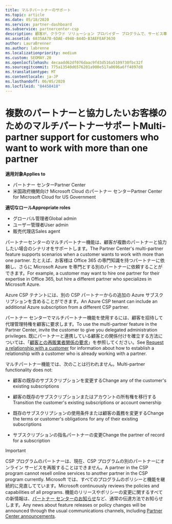 ```yaml
---
title: マルチパートナーのサポート
ms.topic: article
ms.date: 05/18/2020
ms.service: partner-dashboard
ms.subservice: partnercenter-csp
description: 顧客が、クラウド ソリューション プロバイダー プログラムで、サービス専門分野の異なる複数のパートナーとの連携を求める場合があります。
ms.assetid: 6835AA78-6DAE-4940-844D-B3AEFEAF3630
author: LauraBrenner
ms.author: labrenne
ms.localizationpriority: medium
ms.custom: SEOMAY.20
ms.openlocfilehash: 4ecaadd62df076daac9fd3d516a5109730fbc32f
ms.sourcegitcommit: 775a13540d6576201a900e517a0696a6ff4897d8
ms.translationtype: MT
ms.contentlocale: ja-JP
ms.lasthandoff: 06/05/2020
ms.locfileid: "84458418"
---
```

# <a name="multi-partner-support-for-customers-who-want-to-work-with-more-than-one-partner"></a><span data-ttu-id="3ffdd-103">複数のパートナーと協力したいお客様のためのマルチパートナーサポート</span><span class="sxs-lookup"><span data-stu-id="3ffdd-103">Multi-partner support for customers who want to work with more than one partner</span></span>

<span data-ttu-id="3ffdd-104">**適用対象**</span><span class="sxs-lookup"><span data-stu-id="3ffdd-104">**Applies to**</span></span>

-  <span data-ttu-id="3ffdd-105">パートナー センター</span><span class="sxs-lookup"><span data-stu-id="3ffdd-105">Partner Center</span></span>
-  <span data-ttu-id="3ffdd-106">米国政府機関向け Microsoft Cloud のパートナー センター</span><span class="sxs-lookup"><span data-stu-id="3ffdd-106">Partner Center for Microsoft Cloud for US Government</span></span>

<span data-ttu-id="3ffdd-107">**適切なロール**</span><span class="sxs-lookup"><span data-stu-id="3ffdd-107">**Appropriate roles**</span></span>
-   <span data-ttu-id="3ffdd-108">グローバル管理者</span><span class="sxs-lookup"><span data-stu-id="3ffdd-108">Global admin</span></span>
-   <span data-ttu-id="3ffdd-109">ユーザー管理者</span><span class="sxs-lookup"><span data-stu-id="3ffdd-109">User admin</span></span>
-   <span data-ttu-id="3ffdd-110">販売代理店</span><span class="sxs-lookup"><span data-stu-id="3ffdd-110">Sales agent</span></span>

<span data-ttu-id="3ffdd-111">パートナーセンターのマルチパートナー機能は、顧客が複数のパートナーと協力したい場合のシナリオをサポートします。</span><span class="sxs-lookup"><span data-stu-id="3ffdd-111">The Partner Center's multi-partner feature supports scenarios when a customer wants to work with more than one partner.</span></span> <span data-ttu-id="3ffdd-112">たとえば、お客様は Office 365 の専門知識を持つパートナーに依頼し、さらに Microsoft Azure を専門とする別のパートナーに依頼することができます。</span><span class="sxs-lookup"><span data-stu-id="3ffdd-112">For example, a customer may want to hire one partner for their expertise in Office 365, but hire a different partner who specializes in Microsoft Azure.</span></span> 

<span data-ttu-id="3ffdd-113">Azure CSP テナントには、別の CSP パートナーからの追加の Azure サブスクリプションを含めることができます。</span><span class="sxs-lookup"><span data-stu-id="3ffdd-113">An Azure CSP tenant can include an additional Azure subscription from a different CSP partner.</span></span>

<span data-ttu-id="3ffdd-114">パートナー センターでマルチパートナー機能を使用するには、顧客を招待して代理管理特権を顧客に要求します。</span><span class="sxs-lookup"><span data-stu-id="3ffdd-114">To use the multi-partner feature in the Partner Center, invite the customer to give you delegated administration privileges.</span></span> <span data-ttu-id="3ffdd-115">既にパートナーと連携している顧客との関係付けを確立する方法については、「[顧客との再販業者関係の要求](request-a-relationship-with-a-customer.md)」を参照してください。</span><span class="sxs-lookup"><span data-stu-id="3ffdd-115">See [Request a relationship with a customer](request-a-relationship-with-a-customer.md) for information about how to establish a relationship with a customer who is already working with a partner.</span></span>

<span data-ttu-id="3ffdd-116">マルチパートナー機能では、次のことは行われません。</span><span class="sxs-lookup"><span data-stu-id="3ffdd-116">Multi-partner functionality does not:</span></span>

- <span data-ttu-id="3ffdd-117">顧客の既存のサブスクリプションを変更する</span><span class="sxs-lookup"><span data-stu-id="3ffdd-117">Change any of the customer's existing subscriptions</span></span>

- <span data-ttu-id="3ffdd-118">顧客の既存のサブスクリプションまたはアカウントの所有権を移行する</span><span class="sxs-lookup"><span data-stu-id="3ffdd-118">Transition the customer's existing subscriptions or account ownership</span></span>

- <span data-ttu-id="3ffdd-119">既存のサブスクリプションの使用条件または顧客の義務を変更する</span><span class="sxs-lookup"><span data-stu-id="3ffdd-119">Change the terms or customer's obligations for any of their existing subscriptions</span></span>

- <span data-ttu-id="3ffdd-120">サブスクリプションの指名パートナーの変更</span><span class="sxs-lookup"><span data-stu-id="3ffdd-120">Change the partner of record for a subscription</span></span>

> [!IMPORTANT]  
> <span data-ttu-id="3ffdd-121">CSP プログラムのパートナーは、現在、CSP プログラムの別のパートナーにオンライン サービスを再販することはできません。</span><span class="sxs-lookup"><span data-stu-id="3ffdd-121">A partner in the CSP program cannot resell online services to another partner in the CSP program currently.</span></span> <span data-ttu-id="3ffdd-122">Microsoft では、すべてのプログラムのポリシーと機能を継続的に見直してています。</span><span class="sxs-lookup"><span data-stu-id="3ffdd-122">Microsoft continuously reviews the policies and capabilities of all programs.</span></span> <span data-ttu-id="3ffdd-123">機能のリリースやポリシーの変更に関するすべての新情報は、[パートナー センターのお知らせ](announcements/index.md)など、通常の伝達方法でお知らせします。</span><span class="sxs-lookup"><span data-stu-id="3ffdd-123">Any news about feature releases or policy changes will be announced through the usual communications channels, including [Partner Center announcements](announcements/index.md).</span></span>






